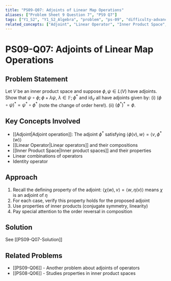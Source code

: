 ```yaml
---
title: "PS09-Q07: Adjoints of Linear Map Operations"
aliases: ["Problem Sheet 9 Question 7", "PS9 Q7"]
tags: ["Y1_S2", "Y1_S2_Algebra", "problem", "ps-09", "difficulty-advanced"]
related_concepts: ["Adjoint", "Linear Operator", "Inner Product Space", "Linear Map Operations"]
---
```


# PS09-Q07: Adjoints of Linear Map Operations

## Problem Statement
Let $V$ be an inner product space and suppose $\phi, \psi \in L(V)$ have adjoints. Show that $\psi \circ \phi ; \phi+\lambda \psi$, $\lambda \in \mathbb{F} ; \phi^{*}$ and $\mathrm{id}_{V}$ all have adjoints given by:
(i) $(\phi \circ \psi)^{*}=\psi^{*} \circ \phi^{*}$ (note the change of order here!).
(ii) $\left(\phi^{*}\right)^{*}=\phi$.

## Key Concepts Involved
- [[Adjoint|Adjoint operation]]: The adjoint $\phi^*$ satisfying $\langle \phi(v), w \rangle = \langle v, \phi^*(w) \rangle$
- [[Linear Operator|Linear operators]] and their compositions
- [[Inner Product Space|Inner product spaces]] and their properties
- Linear combinations of operators
- Identity operator

## Approach
1. Recall the defining property of the adjoint: $\langle \chi(w), v \rangle = \langle w, \eta(v) \rangle$ means $\chi$ is an adjoint of $\eta$
2. For each case, verify this property holds for the proposed adjoint
3. Use properties of inner products (conjugate symmetry, linearity)
4. Pay special attention to the order reversal in composition

## Solution
See [[PS09-Q07-Solution]]

## Related Problems
- [[PS09-Q06]] - Another problem about adjoints of operators
- [[PS08-Q06]] - Studies properties in inner product spaces
